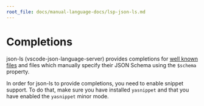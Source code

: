 ```yaml
---
root_file: docs/manual-language-docs/lsp-json-ls.md
---
```

# Completions

json-ls (vscode-json-language-server) provides completions for [well known files](https://github.com/emacs-lsp/lsp-mode/blob/master/clients/lsp-json.el#L65-L85) and files which manually specify their JSON Schema using the `$schema` property.

In order for json-ls to provide completions, you need to enable snippet support. To do that, make sure you have installed `yasnippet` and that you have enabled the `yasnippet` minor mode.
